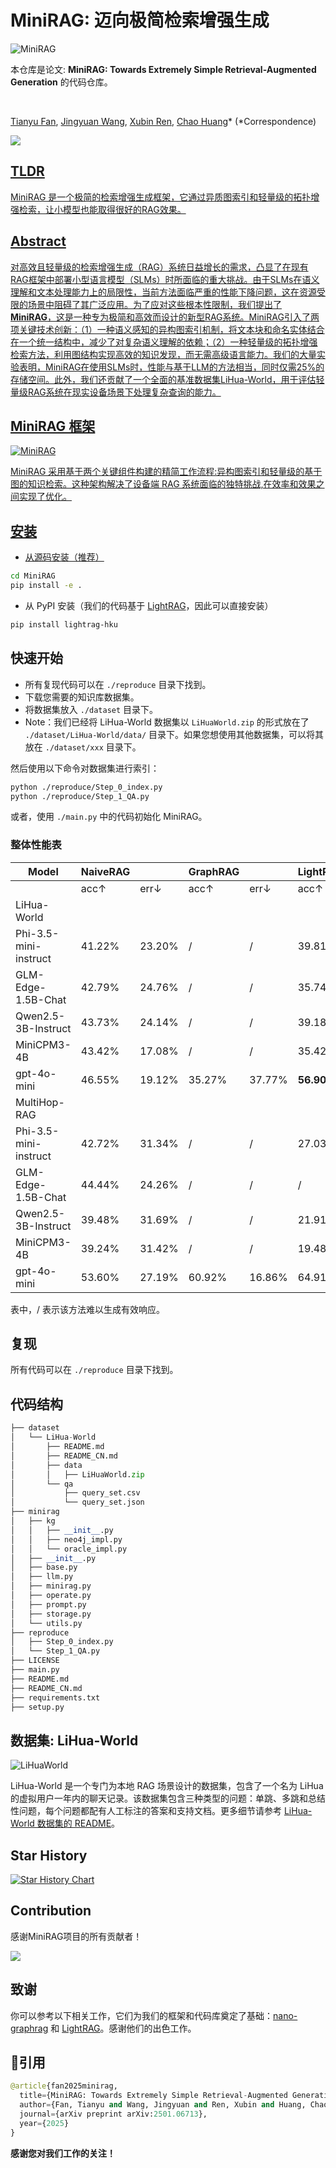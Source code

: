 # MiniRAG: 迈向极简检索增强生成

![MiniRAG](https://files.mdnice.com/user/87760/ff711e74-c382-4432-bec2-e6f2aa787df1.jpg)


本仓库是论文: **MiniRAG: Towards Extremely Simple Retrieval-Augmented Generation** 的代码仓库。

<br />  

[Tianyu Fan](https://tianyufan0504.github.io/), [Jingyuan Wang](), [Xubin Ren](https://ren-xubin.github.io/), [Chao Huang](https://sites.google.com/view/chaoh)* (*Correspondence)<br />  
</div>


<a href='https://arxiv.org/abs/2501.06713'><img src='https://img.shields.io/badge/arXiv-2501.06713-b31b1b'>


## TLDR
MiniRAG 是一个极简的检索增强生成框架，它通过异质图索引和轻量级的拓扑增强检索，让小模型也能取得很好的RAG效果。

## Abstract
对高效且轻量级的检索增强生成（RAG）系统日益增长的需求，凸显了在现有RAG框架中部署小型语言模型（SLMs）时所面临的重大挑战。由于SLMs在语义理解和文本处理能力上的局限性，当前方法面临严重的性能下降问题，这在资源受限的场景中阻碍了其广泛应用。为了应对这些根本性限制，我们提出了**MiniRAG**，这是一种专为极简和高效而设计的新型RAG系统。MiniRAG引入了两项关键技术创新：（1）一种语义感知的异构图索引机制，将文本块和命名实体结合在一个统一结构中，减少了对复杂语义理解的依赖；（2）一种轻量级的拓扑增强检索方法，利用图结构实现高效的知识发现，而无需高级语言能力。我们的大量实验表明，MiniRAG在使用SLMs时，性能与基于LLM的方法相当，同时仅需25%的存储空间。此外，我们还贡献了一个全面的基准数据集LiHua-World，用于评估轻量级RAG系统在现实设备场景下处理复杂查询的能力。

## MiniRAG 框架

![MiniRAG](https://files.mdnice.com/user/87760/02baba85-fa69-4223-ac22-914fef7120ae.jpg)

MiniRAG 采用基于两个关键组件构建的精简工作流程:异构图索引和轻量级的基于图的知识检索。这种架构解决了设备端 RAG 系统面临的独特挑战,在效率和效果之间实现了优化。

## 安装

* 从源码安装（推荐）

```bash
cd MiniRAG
pip install -e .
```
* 从 PyPI 安装（我们的代码基于 [LightRAG](https://github.com/HKUDS/LightRAG)，因此可以直接安装）

```bash
pip install lightrag-hku
```

## 快速开始
* 所有复现代码可以在 `./reproduce` 目录下找到。
* 下载您需要的知识库数据集。
* 将数据集放入 `./dataset` 目录下。
* Note：我们已经将 LiHua-World 数据集以 `LiHuaWorld.zip` 的形式放在了 `./dataset/LiHua-World/data/` 目录下。如果您想使用其他数据集，可以将其放在 `./dataset/xxx` 目录下。


然后使用以下命令对数据集进行索引：
```bash
python ./reproduce/Step_0_index.py
python ./reproduce/Step_1_QA.py
```

或者，使用 `./main.py` 中的代码初始化 MiniRAG。


### 整体性能表
| Model | NaiveRAG | | GraphRAG | | LightRAG | | **MiniRAG** | |
|-------|----------|----------|-----------|----------|-----------|----------|----------|----------|
| | acc↑ | err↓ | acc↑ | err↓ | acc↑ | err↓ | acc↑ | err↓ |
| LiHua-World | | | | | | | | |
| Phi-3.5-mini-instruct | 41.22% | 23.20% | / | / | 39.81% | 25.39% | **53.29%** | 23.35% |
| GLM-Edge-1.5B-Chat | 42.79% | 24.76% | / | / | 35.74% | 25.86% | **52.51%** | 25.71% |
| Qwen2.5-3B-Instruct | 43.73% | 24.14% | / | / | 39.18% | 28.68% | **48.75%** | 26.02% |
| MiniCPM3-4B | 43.42% | 17.08% | / | / | 35.42% | 21.94% | **51.25%** | 21.79% |
| gpt-4o-mini | 46.55% | 19.12% | 35.27% | 37.77% | **56.90%** | 20.85% | 54.08% | 19.44% |
| MultiHop-RAG | | | | | | | | |
| Phi-3.5-mini-instruct | 42.72% | 31.34% | / | / | 27.03% | 11.78% | **49.96%** | 28.44% |
| GLM-Edge-1.5B-Chat | 44.44% | 24.26% | / | / | / | / | **51.41%** | 23.44% |
| Qwen2.5-3B-Instruct | 39.48% | 31.69% | / | / | 21.91% | 13.73% | **48.55%** | 33.10% |
| MiniCPM3-4B | 39.24% | 31.42% | / | / | 19.48% | 10.41% | **47.77%** | 26.88% |
| gpt-4o-mini | 53.60% | 27.19% | 60.92% | 16.86% | 64.91% | 19.37% | **68.43%** | 19.41% |

表中，/ 表示该方法难以生成有效响应。

## 复现
所有代码可以在 `./reproduce` 目录下找到。

## 代码结构

```python
├── dataset
│   └── LiHua-World
│       ├── README.md
│       ├── README_CN.md
│       ├── data
│       │   ├── LiHuaWorld.zip
│       └── qa
│           ├── query_set.csv
│           └── query_set.json
├── minirag
│   ├── kg
│   │   ├── __init__.py
│   │   ├── neo4j_impl.py
│   │   └── oracle_impl.py
│   ├── __init__.py
│   ├── base.py
│   ├── llm.py
│   ├── minirag.py
│   ├── operate.py
│   ├── prompt.py
│   ├── storage.py
│   └── utils.py
├── reproduce
│   ├── Step_0_index.py
│   └── Step_1_QA.py
├── LICENSE
├── main.py
├── README.md
├── README_CN.md
├── requirements.txt
├── setup.py
```

## 数据集: LiHua-World

![LiHuaWorld](https://files.mdnice.com/user/87760/39923168-2267-4caf-b715-7f28764549de.jpg)

LiHua-World 是一个专门为本地 RAG 场景设计的数据集，包含了一个名为 LiHua 的虚拟用户一年内的聊天记录。该数据集包含三种类型的问题：单跳、多跳和总结性问题，每个问题都配有人工标注的答案和支持文档。更多细节请参考 [LiHua-World 数据集的 README](./dataset/LiHua-World/README_CN.md)。


## Star History

<a href="https://star-history.com/#HKUDS/MiniRAG&Date">
 <picture>
   <source media="(prefers-color-scheme: dark)" srcset="https://api.star-history.com/svg?repos=HKUDS/MiniRAG&type=Date&theme=dark" />
   <source media="(prefers-color-scheme: light)" srcset="https://api.star-history.com/svg?repos=HKUDS/MiniRAG&type=Date" />
   <img alt="Star History Chart" src="https://api.star-history.com/svg?repos=HKUDS/MiniRAG&type=Date" />
 </picture>
</a>

## Contribution

感谢MiniRAG项目的所有贡献者！

<a href="https://github.com/HKUDS/MiniRAG/graphs/contributors">
  <img src="https://contrib.rocks/image?repo=HKUDS/MiniRAG" />
</a>


## 致谢
你可以参考以下相关工作，它们为我们的框架和代码库奠定了基础：[nano-graphrag](https://github.com/gusye1234/nano-graphrag) 和 [LightRAG](https://github.com/HKUDS/LightRAG)。感谢他们的出色工作。

## 🌟引用

```python
@article{fan2025minirag,
  title={MiniRAG: Towards Extremely Simple Retrieval-Augmented Generation},
  author={Fan, Tianyu and Wang, Jingyuan and Ren, Xubin and Huang, Chao},
  journal={arXiv preprint arXiv:2501.06713},
  year={2025}
}
```

**感谢您对我们工作的关注！**
